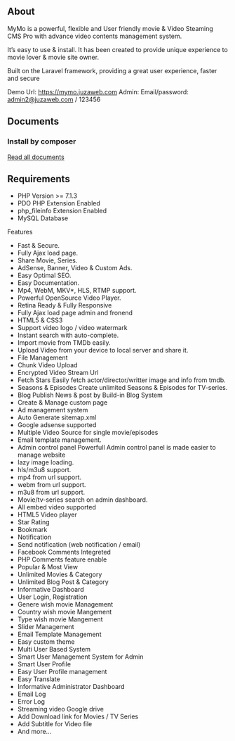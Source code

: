 ## About
MyMo is a powerful, flexible and User friendly movie & Video Steaming CMS Pro with advance video contents management system.

It’s easy to use & install. It has been created to provide unique experience to movie lover & movie site owner.

Built on the Laravel framework, providing a great user experience, faster and secure

Demo Url: https://mymo.juzaweb.com
Admin: Email/password: admin2@juzaweb.com / 123456

## Documents

### Install by composer

[Read all documents](https://mymo-docs.juzaweb.com/)

## Requirements
- PHP Version >= 7.1.3
- PDO PHP Extension Enabled
- php_fileinfo Extension Enabled
- MySQL Database

Features
- Fast & Secure.
- Fully Ajax load page.
- Share Movie, Series.
- AdSense, Banner, Video & Custom Ads.
- Easy Optimal SEO.
- Easy Documentation.
- Mp4, WebM, MKV*, HLS, RTMP support.
- Powerful OpenSource Video Player.
- Retina Ready & Fully Responsive
- Fully Ajax load page admin and fronend
- HTML5 & CSS3
- Support video logo / video watermark
- Instant search with auto-complete.
- Import movie from TMDb easily.
- Upload Video from your device to local server and share it.
- File Management
- Chunk Video Upload
- Encrypted Video Stream Url
- Fetch Stars Easily fetch actor/director/writter image and info from tmdb.
- Seasons & Episodes Create unlimited Seasons & Episodes for TV-series.
- Blog Publish News & post by Build-in Blog System
- Create & Manage custom page
- Ad management system
- Auto Generate sitemap.xml
- Google adsense supported
- Multiple Video Source for single movie/episodes
- Email template management.
- Admin control panel Powerfull Admin control panel is made easier to manage website
- lazy image loading.
- hls/m3u8 support.
- mp4 from url support.
- webm from url support.
- m3u8 from url support.
- Movie/tv-series search on admin dashboard.
- All embed video supported
- HTML5 Video player
- Star Rating
- Bookmark
- Notification
- Send notification (web notification / email)
- Facebook Comments Integreted
- PHP Comments feature enable
- Popular & Most View
- Unlimited Movies & Category
- Unlimited Blog Post & Category
- Informative Dashboard
- User Login, Registration
- Genere wish movie Management
- Country wish movie Mangement
- Type wish movie Mangement
- Slider Management
- Email Template Management
- Easy custom theme
- Multi User Based System
- Smart User Management System for Admin
- Smart User Profile
- Easy User Profile management
- Easy Translate
- Informative Administrator Dashboard
- Email Log
- Error Log
- Streaming video Google drive
- Add Download link for Movies / TV Series
- Add Subtitle for Video file
- And more...